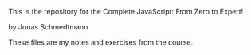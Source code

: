 This is the repository for the Complete JavaScript: From Zero to Expert! 
 
by Jonas Schmedtmann

These files are my notes and exercises from the course.